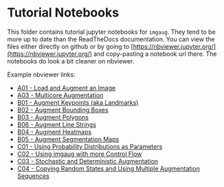 # Tutorial Notebooks

This folder contains tutorial jupyter notebooks for `imgaug`.
They tend to be more up to date than the ReadTheDocs documentation.
You can view the files either directly on github or by going to
[https://nbviewer.jupyter.org/](https://nbviewer.jupyter.org/) and copy-pasting
a notebook url there. The notebooks do look a bit cleaner on nbviewer.

Example nbviewer links:
  * [A01 - Load and Augment an Image](https://nbviewer.jupyter.org/github/aleju/imgaug-doc/blob/master/notebooks/A01%20-%20Load%20and%20Augment%20an%20Image.ipynb)
  * [A03 - Multicore Augmentation](https://nbviewer.jupyter.org/github/aleju/imgaug-doc/blob/master/notebooks/A03%20-%20Multicore%20Augmentation.ipynb)
  * [B01 - Augment Keypoints (aka Landmarks)](https://nbviewer.jupyter.org/github/aleju/imgaug-doc/blob/master/notebooks/B01%20-%20Augment%20Keypoints.ipynb)
  * [B02 - Augment Bounding Boxes](https://nbviewer.jupyter.org/github/aleju/imgaug-doc/blob/master/notebooks/B02%20-%20Augment%20Bounding%20Boxes.ipynb)
  * [B03 - Augment Polygons](https://nbviewer.jupyter.org/github/aleju/imgaug-doc/blob/master/notebooks/B03%20-%20Augment%20Polygons.ipynb)
  * [B06 - Augment Line Strings](https://nbviewer.jupyter.org/github/aleju/imgaug-doc/blob/master/notebooks/B06%20-%20Augment%20Line%20Strings.ipynb)
  * [B04 - Augment Heatmaps](https://nbviewer.jupyter.org/github/aleju/imgaug-doc/blob/master/notebooks/B04%20-%20Augment%20Heatmaps.ipynb)
  * [B05 - Augment Segmentation Maps](https://nbviewer.jupyter.org/github/aleju/imgaug-doc/blob/master/notebooks/B05%20-%20Augment%20Segmentation%20Maps.ipynb)
  * [C01 - Using Probability Distributions as Parameters](https://nbviewer.jupyter.org/github/aleju/imgaug-doc/blob/master/notebooks/C01%20-%20Using%20Probability%20Distributions%20as%20Parameters.ipynb)
  * [C02 - Using imgaug with more Control Flow](https://nbviewer.jupyter.org/github/aleju/imgaug-doc/blob/master/notebooks/C02%20-%20Using%20imgaug%20with%20more%20Control%20Flow.ipynb)
  * [C03 - Stochastic and Deterministic Augmentation](https://nbviewer.jupyter.org/github/aleju/imgaug-doc/blob/master/notebooks/C03%20-%20Stochastic%20and%20Deterministic%20Augmentation.ipynb)
  * [C04 - Copying Random States and Using Multiple Augmentation Sequences](https://nbviewer.jupyter.org/github/aleju/imgaug-doc/blob/master/notebooks/C04%20-%20Copying%20Random%20States%20and%20Using%20Multiple%20Augmentation%20Sequences.ipynb>)
